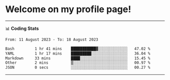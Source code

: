 # Welcome on my profile page!
<!-- print(("dralla"[::-1]+"s").capitalize()) -->

<!-- ---
👨🏻‍💻 **Busy With**
* Learning new Skills.
* Building small Projects.
* Being helpful. -->

---
📊 **Coding Stats**
<!--START_SECTION:waka-->

```txt
From: 11 August 2023 - To: 18 August 2023

Bash         1 hr 41 mins    ███████████▓░░░░░░░░░░░░░   47.02 %
YAML         1 hr 17 mins    █████████░░░░░░░░░░░░░░░░   36.04 %
Markdown     33 mins         ████░░░░░░░░░░░░░░░░░░░░░   15.45 %
Other        2 mins          ▒░░░░░░░░░░░░░░░░░░░░░░░░   00.97 %
JSON         0 secs          ░░░░░░░░░░░░░░░░░░░░░░░░░   00.27 %
```

<!--END_SECTION:waka-->
---
